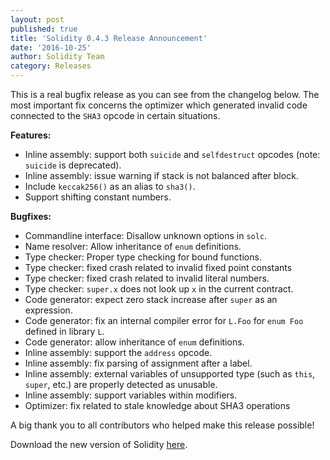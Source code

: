 ```yaml
---
layout: post
published: true
title: 'Solidity 0.4.3 Release Announcement'
date: '2016-10-25'
author: Solidity Team
category: Releases
---
```


This is a real bugfix release as you can see from the changelog below. The most important fix concerns the optimizer which generated invalid code connected to the `SHA3` opcode in certain situations.

**Features:**
- Inline assembly: support both `suicide` and `selfdestruct` opcodes
  (note: `suicide` is deprecated).
- Inline assembly: issue warning if stack is not balanced after block.
- Include `keccak256()` as an alias to `sha3()`.
- Support shifting constant numbers.

**Bugfixes:**
- Commandline interface: Disallow unknown options in `solc`.
- Name resolver: Allow inheritance of `enum` definitions.
- Type checker: Proper type checking for bound functions.
- Type checker: fixed crash related to invalid fixed point constants
- Type checker: fixed crash related to invalid literal numbers.
- Type checker: `super.x` does not look up `x` in the current contract.
- Code generator: expect zero stack increase after `super` as an expression.
- Code generator: fix an internal compiler error for `L.Foo` for `enum Foo` defined in library `L`.
- Code generator: allow inheritance of `enum` definitions.
- Inline assembly: support the `address` opcode.
- Inline assembly: fix parsing of assignment after a label.
- Inline assembly: external variables of unsupported type (such as `this`, `super`, etc.)
  are properly detected as unusable.
- Inline assembly: support variables within modifiers.
- Optimizer: fix related to stale knowledge about SHA3 operations


A big thank you to all contributors who helped make this release possible!

Download the new version of Solidity [here](https://github.com/ethereum/solidity/releases/tag/v0.4.3).
  